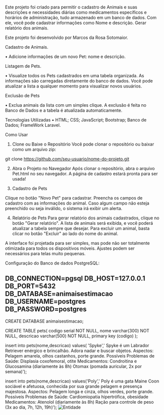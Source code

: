 
Este projeto foi criado para permitir o cadastro de Animais e suas descrições e necessidades diárias como medicamentos específicos e horários de administração, tudo armazenado em um banco de dados. Com ele, você pode cadastrar informações como Nome e descrição. Gerar relatório dos animais.



Este projeto foi desenvolvido por Marcos da Rosa Sotomaior.


Cadastro de Animais.

• Adicione informações de um novo Pet: nome e descrição.


Listagem de Pets.

• Visualize todos os Pets cadastrados em uma tabela organizada.
As informações são carregadas diretamente do banco de dados.
Você pode atualizar a lista a qualquer momento para visualizar novos usuários.

Exclusão de Pets

• Exclua animais da lista com um simples clique.
A exclusão é feita no Banco de Dados e a tabela é atualizada automaticamente.


 Tecnologias Utilizadas
• HTML; CSS; JavaScript; Bootstrap; Banco de Dados; FrameWork Laravel.




Como Usar
1. Clone ou Baixe o Repositório
Você pode clonar o repositório ou baixar como um arquivo zip:

git clone https://github.com/seu-usuario/nome-do-projeto.git

2. Abra o Projeto no Navegador
Após clonar o repositório, abra o arquivo Pet.html no seu navegador. A página de cadastro estará pronta para ser usada!

3. Cadastro de Pets

Clique no botão "Novo Pet" para cadastrar.
Preencha os campos de cadastro com as informações do animal.
Caso algum campo não esteja preenchido ou seja inválido, o sistema irá exibir um alerta.

4. Relatório de Pets
Para gerar relatório dos animais cadastrados, clique no botão "Gerar relatório".
A lista de animais será exibida, e você poderá atualizar a tabela sempre que desejar.
Para excluir um animal, basta clicar no botão "Excluir" ao lado do nome do animal.

A interface foi projetada para ser simples, mas pode não ser totalmente otimizada para todos os dispositivos móveis. Ajustes podem ser necessários para telas muito pequenas.

Configuração do Banco de dados PostgreSQL:

DB_CONNECTION=pgsql
DB_HOST=127.0.0.1
DB_PORT=5432
DB_DATABASE=animaisestimacao
DB_USERNAME=postgres
DB_PASSWORD=postgres
-----------------------------------------
CREATE DATABASE animaisestimacao;

CREATE TABLE pets(
	codigo serial  NOT NULL,
	nome varchar(300) NOT NULL,
	descricao varchar(500) NOT NULL,
	primary key (codigo)
);


insert into pets(nome,descricao)
values( 'Spyke','  Spyke é um Labrador Retriever enérgico e brincalhão. Adora nadar e buscar objetos. Aspectos: Pelagem amarela, olhos castanhos, porte grande. Possíveis Problemas de Saúde: Displasia coxofemoral, otite Medicamentos:
    Condroitina e Glucosamina (diariamente às 8h) Otomax (pomada auricular, 2x por semana)');

insert into pets(nome,descricao)
values('Poly',' Poly é uma gata Maine Coon sociável e afetuosa, conhecida por sua grande pelagem e presença majestosa. Aspectos: Pelagem longa e cinza, olhos verdes, porte grande. Possíveis Problemas de Saúde: Cardiomiopatia hipertrófica, obesidade Medicamentos: Atenolol (diariamente às 8h)
    Ração para controle de peso (3x ao dia, 7h, 12h, 19h)');
![Entidade](https://github.com/user-attachments/assets/f57daa94-48bd-4bb9-ba05-d695516c6b64)






    

